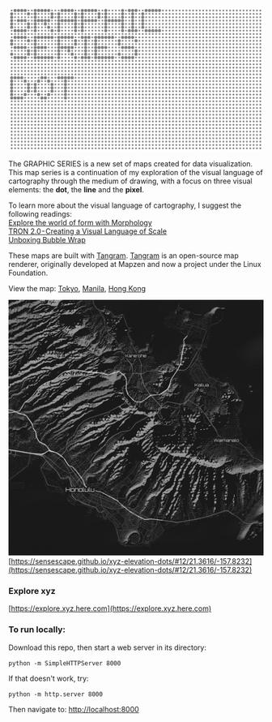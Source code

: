 ![GRAPHIC SERIES](https://raw.githubusercontent.com/sensescape/xyz-elevation-dots/master/images/dots-title5.png)

The GRAPHIC SERIES is a new set of maps created for data visualization. This map series is a continuation of my exploration of the visual language of cartography through the medium of drawing, with a focus on three visual elements: the **dot**, the **line** and the **pixel**.

To learn more about the visual language of cartography, I suggest the following readings:<br/>
[Explore the world of form with Morphology](https://www.mapzen.com/blog/morphology/)<br/>
[TRON 2.0 - Creating a Visual Language of Scale](https://geraldinesarmiento.com/#/tron-creating-a-visual-language-of-scale/)<br/>
[Unboxing Bubble Wrap](https://www.mapzen.com/blog/bubble-wrap-carto/)

These maps are built with [Tangram](https://www.mapzen.com/products/tangram/). [Tangram](https://github.com/tangrams/tangram) is an open-source map renderer, originally developed at Mapzen and now a project under the Linux Foundation.

View the map: [Tokyo](https://sensescape.github.io/xyz-elevation-dots/#8/35.668/-220.387), [Manila](https://sensescape.github.io/xyz-elevation-dots/#9/14.1627/-238.2778), [Hong Kong](https://sensescape.github.io/xyz-elevation-dots/#12/22.2629/-245.8196)

![DOTS](https://raw.githubusercontent.com/sensescape/xyz-elevation-dots/master/images/xyz-elevation-dots-map1.jpg)
[https://sensescape.github.io/xyz-elevation-dots/#12/21.3616/-157.8232](https://sensescape.github.io/xyz-elevation-dots/#12/21.3616/-157.8232)

### Explore xyz

[https://explore.xyz.here.com](https://explore.xyz.here.com)

### To run locally:

Download this repo, then start a web server in its directory:

    python -m SimpleHTTPServer 8000
    
If that doesn't work, try:

    python -m http.server 8000
    
Then navigate to: [http://localhost:8000](http://localhost:8000)
